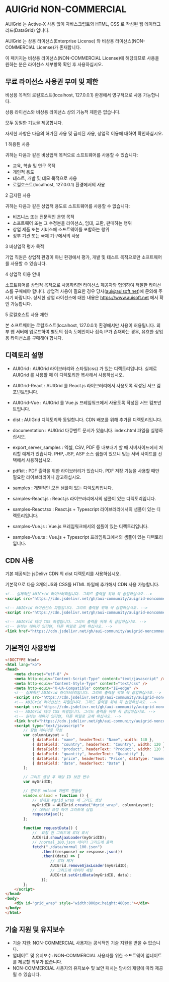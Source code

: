# AUIGrid NON-COMMERCIAL

AUIGrid 는 Active-X 사용 없이 자바스크립트와 HTML, CSS 로 작성된 웹 데이터그리드(DataGrid) 입니다.

AUIGrid 는 상용 라이선스(Enterprise License) 와 비상용 라이선스(NON-COMMERCIAL License)가 존재합니다.

이 패키지는 비상용 라이선스(NON-COMMERCIAL License)에 해당되므로 사용을 원하는 분은 라이선스 세부항목 확인 후 사용하십시오.

## 무료 라이선스 사용권 부여 및 제한

비상용 목적의 로컬호스트(localhost, 127.0.0.1) 환경에서 영구적으로 사용 가능합니다.

상용 라이선스와 비상용 라이선스 상의 기능적 제한은 없습니다.

모두 동일한 기능을 제공합니다.

자세한 사항은 다음의 허가된 사용 및 금지된 사용, 상업적 이용에 대하여 확인하십시오.

1 허용된 사용

귀하는 다음과 같은 비상업적 목적으로 소프트웨어를 사용할 수 있습니다:

-   교육, 학술 및 연구 목적
-   개인적 용도
-   테스트, 개발 및 데모 목적으로 사용
-   로컬호스트(localhost, 127.0.0.1) 환경에서의 사용

2 금지된 사용

귀하는 다음과 같은 상업적 용도로 소프트웨어를 사용할 수 없습니다:

-   비즈니스 또는 전문적인 운영 목적
-   소프트웨어 또는 그 수정본을 라이선스, 임대, 교환, 판매하는 행위
-   상업 제품 또는 서비스에 소프트웨어를 포함하는 행위
-   정부 기관 또는 국제 기구에서의 사용

3 비상업적 평가 목적

기업 직원은 상업적 환경이 아닌 환경에서 평가, 개발 및 테스트 목적으로만 소프트웨어를 사용할 수 있습니다.

4 상업적 이용 안내

소프트웨어를 상업적 목적으로 사용하려면 라이선스 제공자와 협의하여 적절한 라이선스를 구매해야 합니다.
상업적 사용이 필요한 경우 당사(aui@auisoft.net)에 문의해 주시기 바랍니다.
상세한 상업 라이선스에 대한 내용은 https://www.auisoft.net 에서 확인 가능합니다.

5 로컬호스트 사용 제한

본 소프트웨어는 로컬호스트(localhost, 127.0.0.1) 환경에서만 사용이 허용됩니다.
외부 웹 서버에 업로드하여 별도의 접속 도메인이나 접속 IP가 존재하는 경우, 유효한 상업용 라이선스를 구매해야 합니다.

## 디렉토리 설명

-   AUIGrid : AUIGrid 라이브러리와 스타일(css) 가 있는 디렉토리입니다.
    실제로 AUIGrid 를 사용할 때 이 디렉토리만 복사해서 사용하십시오.

-   AUIGrid-React : AUIGrid 를 React.js 라이브러리에서 사용토록 작성된 서브 컴포넌트입니다.

-   AUIGrid-Vue : AUIGrid 를 Vue.js 프레임워크에서 사용토록 작성된 서브 컴포넌트입니다.

-   dist : AUIGrid 디렉토리와 동일합니다. CDN 배포를 위해 추가된 디렉토리입니다.

-   documentation : AUIGrid 다큐멘트 문서가 있습니다.
    index.html 파일을 실행하십시오.

-   export_server_samples : 엑셀, CSV, PDF 등 내보내기 할 때 서버사이드에서 처리할 예제가 있습니다.
    PHP, JSP, ASP 소스 샘플이 있으니 맞는 서버 사이드를 선택해서 사용하십시오.

-   pdfkit : PDF 출력을 위한 라이브러리가 있습니다.
    PDF 저장 기능을 사용할 때만 필요한 라이브러리이니 참고하십시오.

-   samples : 개별적인 모든 샘플이 있는 디렉토리입니다.

-   samples-React.js : React.js 라이브러리에서의 샘플이 있는 디렉토리입니다.

-   samples-React.tsx : React.js + Typescript 라이브러리에서의 샘플이 있는 디렉토리입니다.

-   samples-Vue.js : Vue.js 프레임워크에서의 샘플이 있는 디렉토리입니다.

-   samples-Vue.ts : Vue.js + Typescript 프레임워크에서의 샘플이 있는 디렉토리입니다.

## CDN 사용

기본 제공되는 jsDelivr CDN 의 dist 디렉토리를 사용하십시오.

기본적으로 다음 3개의 JS와 CSS를 HTML 파일에 추가해서 CDN 사용 가능합니다.

```html
<!-- 실제적인 AUIGrid 라이브러리입니다. 그리드 출력을 위해 꼭 삽입하십시오.-->
<script src="https://cdn.jsdelivr.net/gh/aui-community/auigrid-noncommercial@main/dist/AUIGrid.js"></script>

<!-- AUIGrid 라이선선스 파일입니다. 그리드 출력을 위해 꼭 삽입하십시오. -->
<script src="https://cdn.jsdelivr.net/gh/aui-community/auigrid-noncommercial@main/dist/AUIGridLicense.js"></script>

<!-- AUIGrid 테마 CSS 파일입니다. 그리드 출력을 위해 꼭 삽입하십시오. -->
<!-- 원하는 테마가 있다면, 다른 파일로 교체 하십시오. -->
<link href="https://cdn.jsdelivr.net/gh/aui-community/auigrid-noncommercial@main/dist/AUIGrid_style.css" rel="stylesheet" />
```

## 기본적인 사용방법

```HTML
<!DOCTYPE html>
<html lang="ko">
<head>
    <meta charset="utf-8" />
    <meta http-equiv="Content-Script-Type" content="text/javascript" />
    <meta http-equiv="Content-Style-Type" content="text/css" />
    <meta http-equiv="X-UA-Compatible" content="IE=edge" />
    <!-- 실제적인 AUIGrid 라이브러리입니다. 그리드 출력을 위해 꼭 삽입하십시오.-->
    <script src="https://cdn.jsdelivr.net/gh/aui-community/auigrid-noncommercial@main/dist/AUIGrid.js"></script>
    <!-- AUIGrid 라이선선스 파일입니다. 그리드 출력을 위해 꼭 삽입하십시오. -->
    <script src="https://cdn.jsdelivr.net/gh/aui-community/auigrid-noncommercial@main/dist/AUIGridLicense.js"></script>
    <!-- AUIGrid 테마 CSS 파일입니다. 그리드 출력을 위해 꼭 삽입하십시오. -->
    <!-- 원하는 테마가 있다면, 다른 파일로 교체 하십시오. -->
    <link href="https://cdn.jsdelivr.net/gh/aui-community/auigrid-noncommercial@main/dist/AUIGrid_style.css" rel="stylesheet" />
    <script type="text/javascript">
        // 칼럼 레이아웃 작성
        var columnLayout = [
            { dataField: "name", headerText: "Name", width: 140 },
            { dataField: "country", headerText: "Country", width: 120 },
            { dataField: "product", headerText: "Product", width: 120 },
            { dataField: "quantity", headerText: "Quantity" },
            { dataField: "price", headerText: "Price", dataType: "numeric" },
            { dataField: "date", headerText: "Date" }
        ];

        // 그리드 생성 후 해당 ID 보관 변수
        var myGridID;

        // 윈도우 onload 이벤트 핸들링
        window.onload = function () {
            // 실제로 #grid_wrap 에 그리드 생성
            myGridID = AUIGrid.create("#grid_wrap", columnLayout);
            // 데이터 요청 하여 그리드에 삽입
            requestAjax();
        };

        function requestData() {
            //  요청 전 그리드에 로더 표시
            AUIGrid.showAjaxLoader(myGridID);
            // /normal_100.json 데이터 그리드에 출력
            fetch("./data/normal_100.json")
                .then((response) => response.json())
                .then((data) => {
                    // 로더 제거
                    AUIGrid.removeAjaxLoader(myGridID);
                    // 그리드에 데이터 세팅
                    AUIGrid.setGridData(myGridID, data);
                });
        };
    </script>
</head>
<body>
    <div id="grid_wrap" style="width:800px;height:480px;"></div>
</body>
</html>
```

## 기술 지원 및 유지보수

-   기술 지원: NON-COMMERCIAL 사용자는 공식적인 기술 지원을 받을 수 없습니다.
-   업데이트 및 유지보수: NON-COMMERCIAL 사용자를 위한 소프트웨어 업데이트를 제공할 의무가 없습니다.
-   NON-COMMERCIAL 사용자의 유지보수 및 보안 패치는 당사의 재량에 따라 제공될 수 있습니다.
